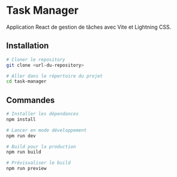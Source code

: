 # Task Manager

Application React de gestion de tâches avec Vite et Lightning CSS.

## Installation

```bash
# Cloner le repository
git clone <url-du-repository>

# Aller dans le répertoire du projet
cd task-manager
```

## Commandes

```bash
# Installer les dépendances
npm install

# Lancer en mode développement
npm run dev

# Build pour la production
npm run build

# Prévisualiser le build
npm run preview
```